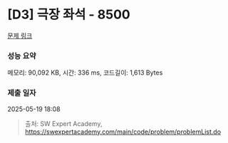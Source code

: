 # [D3] 극장 좌석 - 8500 

[문제 링크](https://swexpertacademy.com/main/code/problem/problemDetail.do?contestProbId=AWz5yIfq74QDFARQ) 

### 성능 요약

메모리: 90,092 KB, 시간: 336 ms, 코드길이: 1,613 Bytes

### 제출 일자

2025-05-19 18:08



> 출처: SW Expert Academy, https://swexpertacademy.com/main/code/problem/problemList.do